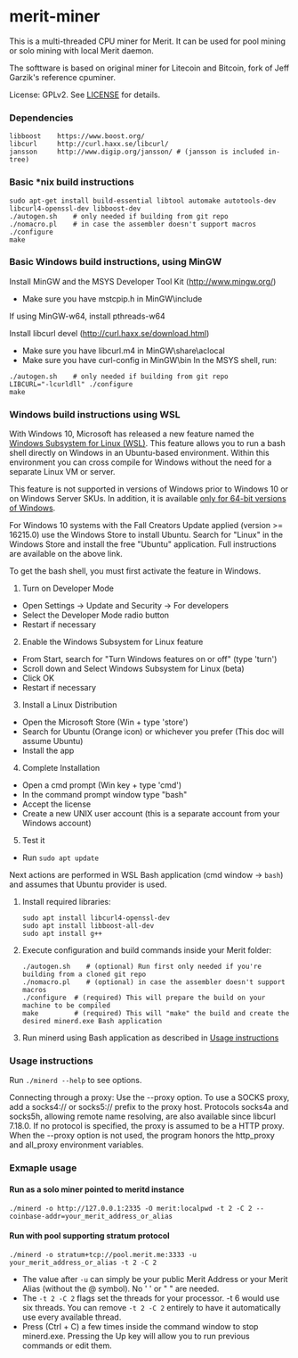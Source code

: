 # merit-miner

This is a multi-threaded CPU miner for Merit.
It can be used for pool mining or solo mining with local Merit daemon.

The softtware is based on original miner for Litecoin and Bitcoin, fork of Jeff Garzik's reference cpuminer.

License: GPLv2.  See [LICENSE](LICENSE.md) for details.

### Dependencies
```
libboost    https://www.boost.org/
libcurl     http://curl.haxx.se/libcurl/
jansson     http://www.digip.org/jansson/ # (jansson is included in-tree)
```

### Basic *nix build instructions

```
sudo apt-get install build-essential libtool automake autotools-dev libcurl4-openssl-dev libboost-dev
./autogen.sh	# only needed if building from git repo
./nomacro.pl	# in case the assembler doesn't support macros
./configure
make
```

### Basic Windows build instructions, using MinGW

Install MinGW and the MSYS Developer Tool Kit (http://www.mingw.org/)
- Make sure you have mstcpip.h in MinGW\include

If using MinGW-w64, install pthreads-w64

Install libcurl devel (http://curl.haxx.se/download.html)
- Make sure you have libcurl.m4 in MinGW\share\aclocal
- Make sure you have curl-config in MinGW\bin
In the MSYS shell, run:
```
./autogen.sh	# only needed if building from git repo
LIBCURL="-lcurldll" ./configure
make
```

### Windows build instructions using WSL

With Windows 10, Microsoft has released a new feature named the [Windows
Subsystem for Linux (WSL)](https://msdn.microsoft.com/commandline/wsl/about). This
feature allows you to run a bash shell directly on Windows in an Ubuntu-based
environment. Within this environment you can cross compile for Windows without
the need for a separate Linux VM or server.

This feature is not supported in versions of Windows prior to Windows 10 or on
Windows Server SKUs. In addition, it is available [only for 64-bit versions of
Windows](https://msdn.microsoft.com/en-us/commandline/wsl/install_guide).

For Windows 10 systems with the Fall Creators Update applied (version >= 16215.0) use the Windows Store
to install Ubuntu. Search for "Linux" in the Windows Store and install the free "Ubuntu" application.
Full instructions are available on the above link.

To get the bash shell, you must first activate the feature in Windows.

1. Turn on Developer Mode
  * Open Settings -> Update and Security -> For developers
  * Select the Developer Mode radio button
  * Restart if necessary
2. Enable the Windows Subsystem for Linux feature
  * From Start, search for "Turn Windows features on or off" (type 'turn')
  * Scroll down and Select Windows Subsystem for Linux (beta)
  * Click OK
  * Restart if necessary
3. Install a Linux Distribution
  * Open the Microsoft Store (Win + type 'store') 
  * Search for Ubuntu (Orange icon) or whichever you prefer (This doc will assume Ubuntu)
  * Install the app
4. Complete Installation
  * Open a cmd prompt (Win key + type 'cmd')
  * In the command prompt window type "bash"
  * Accept the license
  * Create a new UNIX user account (this is a separate account from your Windows account)
5. Test it
  * Run `sudo apt update`

Next actions are performed in WSL Bash application (cmd window -> `bash`) and assumes that Ubuntu provider is used.

1. Install required libraries:
    ```
    sudo apt install libcurl4-openssl-dev
    sudo apt install libboost-all-dev
    sudo apt install g++
    ```
2. Execute configuration and build commands inside your Merit folder:
    ```
    ./autogen.sh	# (optional) Run first only needed if you're building from a cloned git repo
    ./nomacro.pl	# (optional) in case the assembler doesn't support macros
    ./configure  # (required) This will prepare the build on your machine to be compiled
    make         # (required) This will "make" the build and create the desired minerd.exe Bash application
    ```
3. Run minerd using Bash application as described in [Usage instructions](#usage-instructions)

### Usage instructions

Run `./minerd --help` to see options.

Connecting through a proxy:  Use the --proxy option.
To use a SOCKS proxy, add a socks4:// or socks5:// prefix to the proxy host.
Protocols socks4a and socks5h, allowing remote name resolving, are also
available since libcurl 7.18.0.
If no protocol is specified, the proxy is assumed to be a HTTP proxy.
When the --proxy option is not used, the program honors the http_proxy
and all_proxy environment variables.

### Exmaple usage

#### Run as a solo miner pointed to meritd instance

`./minerd -o http://127.0.0.1:2335 -O merit:localpwd -t 2 -C 2 --coinbase-addr=your_merit_address_or_alias`

#### Run with pool supporting stratum protocol

`./minerd -o stratum+tcp://pool.merit.me:3333 -u your_merit_address_or_alias -t 2 -C 2`

* The value after `-u` can simply be your public Merit Address or your Merit Alias (without the @ symbol). No ' ' or " " are needed.
* The `-t 2 -C 2` flags set the threads for your processor. -t 6 would use six threads. You can remove `-t 2 -C 2` entirely to have it automatically use every available thread.
* Press (Ctrl + C) a few times inside the command window to stop minerd.exe. Pressing the Up key will allow you to run previous commands or edit them.
